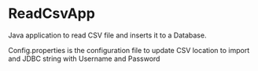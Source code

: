 # ReadCsvApp


Java application to read CSV file and inserts it to a Database.

Config.properties is the configuration file to update CSV location to import and JDBC string with Username and Password
